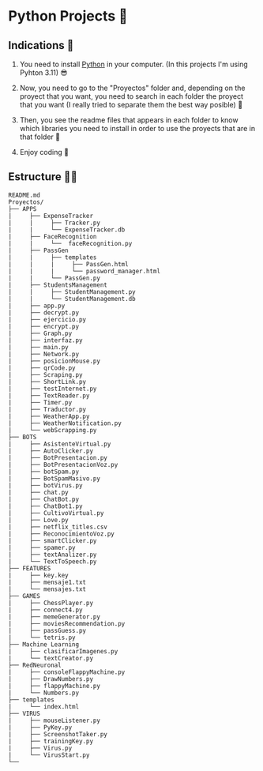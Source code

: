 # Python Projects :snake:

## Indications :hugs:

1. You need to install [Python](https://www.python.org/downloads/) in your computer. (In this projects I'm using Pyhton 3.11) :sunglasses:

2. Now, you need to go to the "Proyectos" folder and, depending on the proyect that you want, you need to search in each folder the proyect that you want (I really tried to separate them the best way posible) :thinking:

3. Then, you see the readme files that appears in each folder to know which libraries you need to install in order to use the proyects that are in that folder :monocle_face:

4. Enjoy coding :partying_face:

## Estructure :mechanic:

    README.md
    Proyectos/
    ├── APPS
    |     ├── ExpenseTracker
    |     |     ├── Tracker.py
    |     |     └── ExpenseTracker.db
    |     ├── FaceRecognition
    |     |     └──  faceRecognition.py
    |     ├── PassGen
    |     |     ├── templates
    |     |     |     ├── PassGen.html
    |     |     |     └── password_manager.html
    |     |     └── PassGen.py
    |     ├── StudentsManagement
    |     |     ├── StudentManagement.py
    |     |     └── StudentManagement.db 
    |     ├── app.py
    |     ├── decrypt.py
    |     ├── ejercicio.py
    |     ├── encrypt.py
    |     ├── Graph.py
    |     ├── interfaz.py
    |     ├── main.py
    |     ├── Network.py
    |     ├── posicionMouse.py
    |     ├── qrCode.py
    |     ├── Scraping.py
    |     ├── ShortLink.py
    |     ├── testInternet.py
    |     ├── TextReader.py
    |     ├── Timer.py
    |     ├── Traductor.py
    |     ├── WeatherApp.py
    |     ├── WeatherNotification.py
    |     └── webScrapping.py
    ├── BOTS
    |     ├── AsistenteVirtual.py
    |     ├── AutoClicker.py
    |     ├── BotPresentacion.py
    |     ├── BotPresentacionVoz.py
    |     ├── botSpam.py
    |     ├── BotSpamMasivo.py
    |     ├── botVirus.py
    |     ├── chat.py
    |     ├── ChatBot.py
    |     ├── ChatBot1.py
    |     ├── CultivoVirtual.py
    |     ├── Love.py
    |     ├── netflix_titles.csv
    |     ├── ReconocimientoVoz.py
    |     ├── smartClicker.py
    |     ├── spamer.py
    |     ├── textAnalizer.py
    |     └── TextToSpeech.py
    ├── FEATURES
    |     ├── key.key
    |     ├── mensaje1.txt
    |     └── mensajes.txt
    ├── GAMES
    |     ├── ChessPlayer.py
    |     ├── connect4.py
    |     ├── memeGenerator.py
    |     ├── moviesRecommendation.py
    |     ├── passGuess.py
    |     └── tetris.py
    ├── Machine Learning
    |     ├── clasificarImagenes.py
    |     └── textCreator.py
    ├── RedNeuronal
    |     ├── consoleFlappyMachine.py
    |     ├── DrawNumbers.py
    |     ├── flappyMachine.py
    |     └── Numbers.py 
    ├── templates
    |     └── index.html
    ├── VIRUS
    |     ├── mouseListener.py
    |     ├── PyKey.py
    |     ├── ScreenshotTaker.py
    |     ├── trainingKey.py
    |     ├── Virus.py
    |     └── VirusStart.py
    └──

